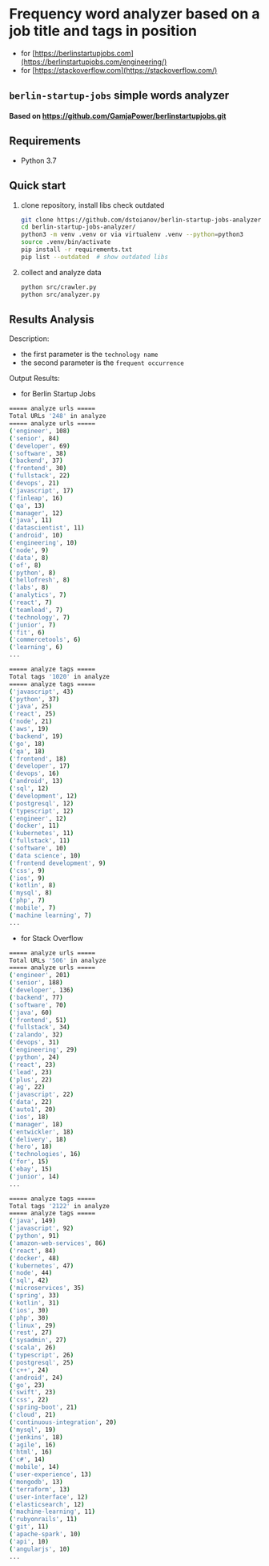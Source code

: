 
# Frequency word analyzer based on a job title and tags in position 
 - for [https://berlinstartupjobs.com](https://berlinstartupjobs.com/engineering/)
 - for [https://stackoverflow.com](https://stackoverflow.com/)

## `berlin-startup-jobs` simple words analyzer


#### Based on https://github.com/GamjaPower/berlinstartupjobs.git 


## Requirements

- Python 3.7

## Quick start

1. clone repository, install libs check outdated
    ```sh
    git clone https://github.com/dstoianov/berlin-startup-jobs-analyzer.git
    cd berlin-startup-jobs-analyzer/
    python3 -m venv .venv or via virtualenv .venv --python=python3
    source .venv/bin/activate
    pip install -r requirements.txt
    pip list --outdated  # show outdated libs
    ```
1. collect and analyze data
    ```sh
    python src/crawler.py
    python src/analyzer.py
    ```


## Results Analysis

Description:

- the first parameter is the `technology name` 
- the second parameter is the `frequent occurrence`

Output Results:
- for Berlin Startup Jobs
```bash
===== analyze urls =====
Total URLs '248' in analyze
===== analyze urls =====
('engineer', 108)
('senior', 84)
('developer', 69)
('software', 38)
('backend', 37)
('frontend', 30)
('fullstack', 22)
('devops', 21)
('javascript', 17)
('finleap', 16)
('qa', 13)
('manager', 12)
('java', 11)
('datascientist', 11)
('android', 10)
('engineering', 10)
('node', 9)
('data', 8)
('of', 8)
('python', 8)
('hellofresh', 8)
('labs', 8)
('analytics', 7)
('react', 7)
('teamlead', 7)
('technology', 7)
('junior', 7)
('fit', 6)
('commercetools', 6)
('learning', 6)
...

===== analyze tags =====
Total tags '1020' in analyze
===== analyze tags =====
('javascript', 43)
('python', 37)
('java', 25)
('react', 25)
('node', 21)
('aws', 19)
('backend', 19)
('go', 18)
('qa', 18)
('frontend', 18)
('developer', 17)
('devops', 16)
('android', 13)
('sql', 12)
('development', 12)
('postgresql', 12)
('typescript', 12)
('engineer', 12)
('docker', 11)
('kubernetes', 11)
('fullstack', 11)
('software', 10)
('data science', 10)
('frontend development', 9)
('css', 9)
('ios', 9)
('kotlin', 8)
('mysql', 8)
('php', 7)
('mobile', 7)
('machine learning', 7)
...
```


- for Stack Overflow

```bash
===== analyze urls =====
Total URLs '506' in analyze
===== analyze urls =====
('engineer', 201)
('senior', 188)
('developer', 136)
('backend', 77)
('software', 70)
('java', 60)
('frontend', 51)
('fullstack', 34)
('zalando', 32)
('devops', 31)
('engineering', 29)
('python', 24)
('react', 23)
('lead', 23)
('plus', 22)
('ag', 22)
('javascript', 22)
('data', 22)
('auto1', 20)
('ios', 18)
('manager', 18)
('entwickler', 18)
('delivery', 18)
('hero', 18)
('technologies', 16)
('for', 15)
('ebay', 15)
('junior', 14)
...

===== analyze tags =====
Total tags '2122' in analyze
===== analyze tags =====
('java', 149)
('javascript', 92)
('python', 91)
('amazon-web-services', 86)
('react', 84)
('docker', 48)
('kubernetes', 47)
('node', 44)
('sql', 42)
('microservices', 35)
('spring', 33)
('kotlin', 31)
('ios', 30)
('php', 30)
('linux', 29)
('rest', 27)
('sysadmin', 27)
('scala', 26)
('typescript', 26)
('postgresql', 25)
('c++', 24)
('android', 24)
('go', 23)
('swift', 23)
('css', 22)
('spring-boot', 21)
('cloud', 21)
('continuous-integration', 20)
('mysql', 19)
('jenkins', 18)
('agile', 16)
('html', 16)
('c#', 14)
('mobile', 14)
('user-experience', 13)
('mongodb', 13)
('terraform', 13)
('user-interface', 12)
('elasticsearch', 12)
('machine-learning', 11)
('rubyonrails', 11)
('git', 11)
('apache-spark', 10)
('api', 10)
('angularjs', 10)
...

```

